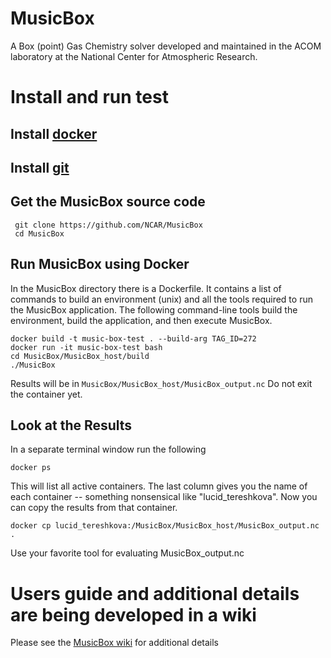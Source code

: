 # MusicBox
A Box (point) Gas Chemistry solver developed and maintained in the ACOM laboratory at the National Center for Atmospheric Research.

# Install and run test
## Install [docker](https://www.docker.com/get-started)

## Install [git](https://git-scm.com)

## Get the MusicBox source code
```
 git clone https://github.com/NCAR/MusicBox
 cd MusicBox
```

## Run MusicBox using Docker
In the MusicBox directory there is a Dockerfile. It contains a list of commands to build an environment (unix) and all the tools required to run the MusicBox application.  The following command-line tools build the environment, build the application, and then execute MusicBox.
```
docker build -t music-box-test . --build-arg TAG_ID=272
docker run -it music-box-test bash
cd MusicBox/MusicBox_host/build
./MusicBox
```
Results will be in `MusicBox/MusicBox_host/MusicBox_output.nc`
Do not exit the container yet.

## Look at the Results
In a separate terminal window run the following
```
docker ps
```
This will list all active containers.  The last column gives you the name of each container -- something nonsensical like "lucid_tereshkova".
Now you can copy the results from that container.
```
docker cp lucid_tereshkova:/MusicBox/MusicBox_host/MusicBox_output.nc .
```
Use your favorite tool for evaluating MusicBox_output.nc


# Users guide and additional details are being developed in a wiki
Please see the [MusicBox wiki](https://wiki.ucar.edu/display/MusicBox/Quick+Start) for additional details

